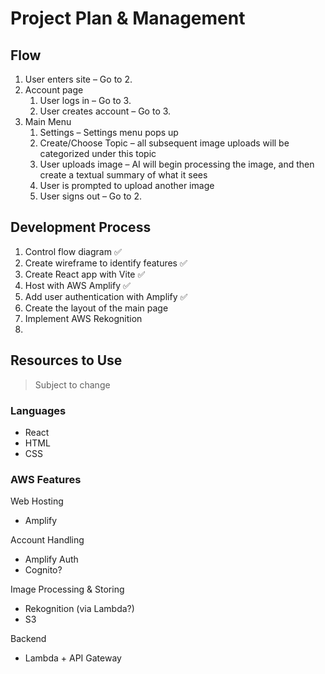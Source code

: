 # Project Plan & Management

## Flow
<ol>
    <li>User enters site – Go to 2.</li>
    <li>Account page
        <ol>
            <li>User logs in – Go to 3.</li>
            <li>User creates account – Go to 3.</li>
        </ol>
    </li>
    <li>Main Menu
        <ol>
            <li>Settings – Settings menu pops up</li>
            <li>Create/Choose Topic – all subsequent image uploads will be categorized under this topic</li>
            <li>User uploads image – AI will begin processing the image, and then create a textual summary of what it sees</li>
            <li>User is prompted to upload another image</li>
            <li>User signs out – Go to 2.</li>
        </ol>
    </li>
</ol>

## Development Process
<ol>
    <li>Control flow diagram ✅</li>
    <li>Create wireframe to identify features ✅</li>
    <li>Create React app with Vite ✅</li>
    <li>Host with AWS Amplify ✅</li>
    <li>Add user authentication with Amplify ✅</li>
    <li>Create the layout of the main page</li>
    <li>Implement AWS Rekognition</li>
    <li></li>
</ol>

## Resources to Use 
> Subject to change

### Languages
- React
- HTML
- CSS

### AWS Features

Web Hosting
<ul><li>Amplify</li></ul>
Account Handling 
<ul>
    <li>Amplify Auth</li>
    <li>Cognito?</li>
</ul>
Image Processing & Storing
<ul>
    <li>Rekognition (via Lambda?)</li>
    <li>S3</li>
</ul>
Backend
<ul><li>Lambda + API Gateway</li></ul>
